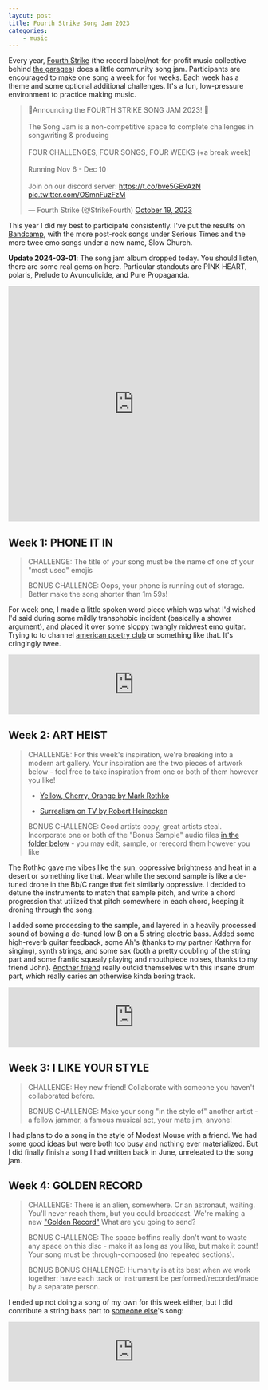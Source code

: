 ```yaml
---
layout: post
title: Fourth Strike Song Jam 2023
categories:
    - music
---
```


Every year, [Fourth Strike](https://fourth-strike.bandcamp.com/) (the record label/not-for-profit music collective behind [the garages](https://thegarages.bandcamp.com/)) does a little community song jam. Participants are encouraged to make one song a week for for weeks. Each week has a theme and some optional additional challenges. It's a fun, low-pressure environment to practice making music.

<blockquote class="twitter-tweet"><p lang="en" dir="ltr">🎤Announcing the FOURTH STRIKE SONG JAM 2023! 🎵<br><br>The Song Jam is a non-competitive space to complete challenges in songwriting &amp; producing<br><br>FOUR CHALLENGES, FOUR SONGS, FOUR WEEKS (+a break week)<br><br>Running Nov 6 - Dec 10<br><br>Join on our discord server: <a href="https://t.co/bve5GExAzN">https://t.co/bve5GExAzN</a> <a href="https://t.co/OSmnFuzFzM">pic.twitter.com/OSmnFuzFzM</a></p>&mdash; Fourth Strike (@StrikeFourth) <a href="https://twitter.com/StrikeFourth/status/1715139989325938893?ref_src=twsrc%5Etfw">October 19, 2023</a></blockquote> <script async src="https://platform.twitter.com/widgets.js" charset="utf-8"></script> 

This year I did my best to participate consistently. I've put the results on [Bandcamp](https://serioustimes.bandcamp.com), with the more post-rock songs under Serious Times and the more twee emo songs under a new name, Slow Church.

**Update 2024-03-01**: The song jam album dropped today. You should listen, there are some real gems on here. Particular standouts are PINK HEART, polaris, Prelude to Avunculicide, and Pure Propaganda.

<iframe style="border: 0; width: 100%; height: 472px;" src="https://bandcamp.com/EmbeddedPlayer/album=1331183687/size=large/bgcol=ffffff/linkcol=0687f5/artwork=small/transparent=true/" seamless><a href="https://fourth-strike.bandcamp.com/album/fourth-strike-song-jam-2023">Fourth Strike Song Jam 2023 by Fourth Strike Records</a></iframe>


## Week 1: PHONE IT IN

> CHALLENGE: The title of your song must be the name of one of your "most used" emojis
> 
> BONUS CHALLENGE: Oops, your phone is running out of storage. Better make the song shorter than 1m 59s!


For week one, I made a little spoken word piece which was what I'd wished I'd said during some mildly transphobic incident (basically a shower argument), and placed it over some sloppy twangly midwest emo guitar. Trying to to channel [american poetry club](https://discounteddanceparties.bandcamp.com/album/a-little-light-of-our-own) or something like that. It's cringingly twee.

<iframe style="border: 0; width: 100%; height: 120px;" src="https://bandcamp.com/EmbeddedPlayer/album=3764263620/size=large/bgcol=ffffff/linkcol=0687f5/tracklist=false/artwork=small/track=2451074548/transparent=true/" seamless><a href="https://serioustimes.bandcamp.com/album/bikeway-narrows">Bikeway Narrows by Slow Church</a></iframe>


## Week 2: ART HEIST

> CHALLENGE: For this week's inspiration, we're breaking into a modern art gallery. Your inspiration are the two pieces of artwork below - feel free to take inspiration from one or both of them however you like!
>
> - [Yellow, Cherry, Orange by Mark Rothko](https://www.wikiart.org/en/mark-rothko/yellow-cherry-orange)
>
> - [Surrealism on TV by Robert Heinecken](https://hammer.ucla.edu/collections/ucla-artists-in-the-hammer-museum-collections/art/surrealism-on-tv)
> 
> BONUS CHALLENGE: Good artists copy, great artists steal. Incorporate one or both of the "Bonus Sample" audio files [in the folder below](https://drive.google.com/drive/folders/1h-Es4WGtNWn6Jo5QQn64dFlYJU_VkIlw) - you may edit, sample, or rerecord them however you like

The Rothko gave me vibes like the sun, oppressive brightness and heat in a desert or something like that. Meanwhile the second sample is like a de-tuned drone in the Bb/C range that felt similarly oppressive. I decided to detune the instruments to match that sample pitch, and write a chord progression that utilized that pitch somewhere in each chord, keeping it droning through the song.

I added some processing to the sample, and layered in a heavily processed sound of bowing a de-tuned low B on a 5 string electric bass. Added some high-reverb guitar feedback, some Ah's (thanks to my partner Kathryn for singing), synth strings, and some sax (both a pretty doubling of the string part and some frantic squealy playing and mouthpiece noises, thanks to my friend John). [Another friend](https://parallax.fyi/) really outdid themselves with this insane drum part, which really caries an otherwise kinda boring track.

<iframe style="border: 0; width: 100%; height: 120px;" src="https://bandcamp.com/EmbeddedPlayer/track=3210345782/size=large/bgcol=ffffff/linkcol=0687f5/tracklist=false/artwork=small/transparent=true/" seamless><a href="https://serioustimes.bandcamp.com/track/if-fashion-is-suffering-then-im-a-narcissist">If Fashion is Suffering Then I&#39;m a Narcissist by Serious Times</a></iframe>

## Week 3: I LIKE YOUR STYLE

> CHALLENGE: Hey new friend! Collaborate with someone you haven't collaborated before.
> 
> BONUS CHALLENGE: Make your song "in the style of" another artist - a fellow jammer, a famous musical act, your mate jim, anyone!

I had plans to do a song in the style of Modest Mouse with a friend. We had some good ideas but were both too busy and nothing ever materialized. But I did finally finish a song I had written back in June, unreleated to the song jam.


## Week 4: GOLDEN RECORD

> CHALLENGE: There is an alien, somewhere. Or an astronaut, waiting. You'll never reach them, but you could broadcast. We're making a new ["Golden Record"](https://en.wikipedia.org/wiki/Voyager_Golden_Record) What are you going to send?
> 
> BONUS CHALLENGE: The space boffins really don't want to waste any space on this disc - make it as long as you like, but make it count! Your song must be through-composed (no repeated sections).
> 
> BONUS BONUS CHALLENGE: Humanity is at its best when we work together: have each track or instrument be performed/recorded/made by a separate person.

I ended up not doing a song of my own for this week either, but I did contribute a string bass part to [someone else](https://larabartel.bandcamp.com/)'s song:

<iframe style="border: 0; width: 100%; height: 120px;" src="https://bandcamp.com/EmbeddedPlayer/album=1331183687/size=large/bgcol=ffffff/linkcol=0687f5/tracklist=false/artwork=small/track=2787924287/transparent=true/" seamless><a href="https://fourth-strike.bandcamp.com/album/fourth-strike-song-jam-2023">Fourth Strike Song Jam 2023 by Fourth Strike Records</a></iframe>
